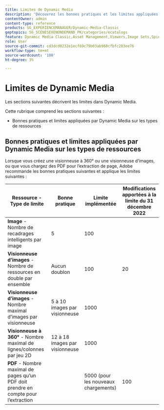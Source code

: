 ```yaml
---
title: Limites de Dynamic Media
description: 'Découvrez les bonnes pratiques et les limites appliquées lorsque vous créez une visionneuse d’images ou à 360° ou chargez un PDF. Découvrez également les combinaisons de navigateur web et de système d’exploitation non prises en charge pour les visionneuses Dynamic Media. '
contentOwner: admin
content-type: reference
products: SG_EXPERIENCEMANAGER/Dynamic-Media-Classic
geptopics: SG_SCENESEVENONDEMAND_PK/categories/ecatalogs
feature: Dynamic Media Classic,Asset Management,Viewers,Image Sets,Spin Sets,eCatalog
role: User
source-git-commit: cd3dcd0232e1ecf69c79b03ab960cfbfc283ee76
workflow-type: tm+mt
source-wordcount: '180'
ht-degree: 3%

---
```


# Limites de Dynamic Media

Les sections suivantes décrivent les limites dans Dynamic Media.

Cette rubrique comprend les sections suivantes :

* Bonnes pratiques et limites appliquées par Dynamic Media sur les types de ressources

<!-- * Unsupported web browser and operating system combinations for Dynamic Media Viewers -->

## Bonnes pratiques et limites appliquées par Dynamic Media sur les types de ressources

Lorsque vous créez une visionneuse à 360° ou une visionneuse d’images, ou que vous chargez des PDF pour l’extraction de page, Adobe recommande les bonnes pratiques suivantes et applique les limites suivantes :

| Ressource - Type de limite | Bonne pratique | Limite implémentée | Modifications apportées à la limite du 31 décembre 2022 |
| --- | --- | --- | --- |
| **Image** - Nombre de recadrages intelligents par image | 5 | 100 |  |
| **Visionneuse d’images** - Nombre de ressources en double par ensemble | Aucun doublon | 100 | 20 |
| **Visionneuse d’images** - Nombre maximal d’images par visionneuse | 5 à 10 images par visionneuse | 1000 |
| **Visionneuse à 360°** - Nombre maximal de lignes/colonnes par jeu 2D | 12 à 18 images par visionneuse | 1000 |
| **PDF** - Nombre maximal de pages qu’un PDF doit prendre en compte pour l’extraction |  | 5000 (pour les nouveaux chargements) | 100 |

<!-- See also [Dynamic Media limitations](/help/assets/limitations.md). -->

<!-- ## Unsupported web browser and operating system combinations for Dynamic Media Viewers

Dynamic Media Viewers do not support following combinations of web browser and operating system.

* Internet Explorer 11 + Windows 7
* Internet Explorer 11 + Windows 8.1
* Internet Explorer 11 + Windows Phone 8.1
* Internet Explorer 11 + Windows Phone 8.1 Update
* Safari 6 + iOS 6.0.1
* Safari 7 + iOS 7.1
* Safari 7 + macOS X 10.9 Mavericks
* Safari 8 + iOS 8.4
* Safari 8 + macOS X 10.10 Yosemite -->